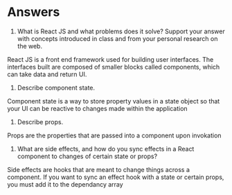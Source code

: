 # Answers

1. What is React JS and what problems does it solve? Support your answer with concepts introduced in class and from your personal research on the web.

React JS is a front end framework used for building user interfaces. The interfaces built are composed of smaller blocks called components, which can take data and return UI.

1. Describe component state.

Component state is a way to store property values in a state object so that your UI can be reactive to changes made within the application

1. Describe props.

Props are the properties that are passed into a component upon invokation

1. What are side effects, and how do you sync effects in a React component to changes of certain state or props?

Side effects are hooks that are meant to change things across a component. If you want to sync an effect hook with a state or certain props, you must add it to the dependancy array